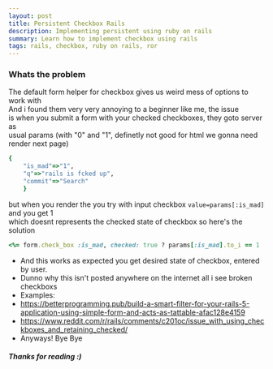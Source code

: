 ```yaml
---
layout: post
title: Persistent Checkbox Rails
description: Implementing persistent using ruby on rails 
summary: Learn how to implement checkbox using rails
tags: rails, checkbox, ruby on rails, ror
---
```


### Whats the problem  
The default form helper for checkbox gives us weird mess of options to work with    
And i found them very very annoying to a beginner like me, the issue    
is when you submit a form with your checked checkboxes, they goto server as  
usual params (with "0" and "1", definetly not good for html we gonna need render next page)   

```ruby
{
	"is_mad"=>"1", 
	"q"=>"rails is fcked up", 
	"commit"=>"Search"
	}
```

but when you render the you try with input checkbox ```value=params[:is_mad]``` and you get 1  
which doesnt represents the checked state of checkbox so here's the solution  

```ruby
<%= form.check_box :is_mad, checked: true ? params[:is_mad].to_i == 1 : false, class:"bs-sucks" %>
```

- And this works as expected you get desired state of checkbox, entered by user.
- Dunno why this isn't posted anywhere on the internet all i see broken checkboxs
- Examples: 
- https://betterprogramming.pub/build-a-smart-filter-for-your-rails-5-application-using-simple-form-and-acts-as-tattable-afac128e4159
- https://www.reddit.com/r/rails/comments/c201oc/issue_with_using_checkboxes_and_retaining_checked/
- Anyways! Bye Bye

##### Thanks for reading :)  
